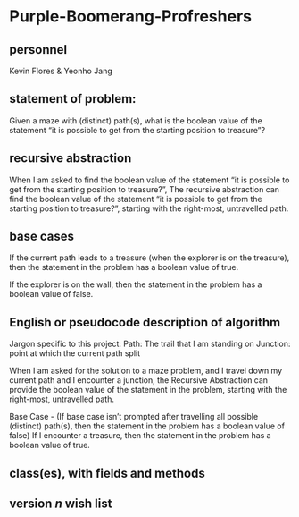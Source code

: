 # Purple-Boomerang-Profreshers

## personnel
Kevin Flores & Yeonho Jang
## statement of problem:
Given a maze with (distinct) path(s), what is the boolean value of the statement “it is possible to get from the starting position to treasure”?

## recursive abstraction
When I am asked to find the boolean value of the statement
“it is possible to get from the starting position to treasure?”,
The recursive abstraction can find the boolean value of the statement
“it is possible to get from the starting position to treasure?”,
starting with the right-most, untravelled path.

## base cases
If the current path leads to a treasure (when the explorer is on the treasure),
then the statement in the problem has a boolean value of true.

If the explorer is on the wall, 
then the statement in the problem has a boolean value of false.

## English or pseudocode description of algorithm
Jargon specific to this project:
Path: The trail that I am standing on
Junction: point at which the current path split

When I am asked for the solution to a maze problem,
	and I travel down my current path and I encounter a junction,
the Recursive Abstraction can provide the boolean value of the statement in the problem, starting with the right-most, untravelled path.

Base Case - (If base case isn’t prompted after travelling all possible (distinct) path(s), then the statement in the problem has a boolean value of false)
If I encounter a treasure,
then the statement in the problem has a boolean value of true.

## class(es), with fields and methods

## version *n* wish list

